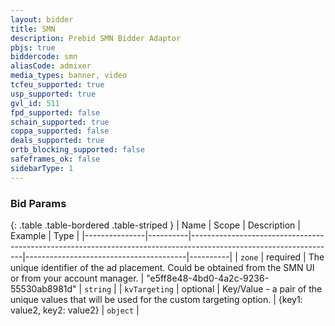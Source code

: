 ```yaml
---
layout: bidder
title: SMN
description: Prebid SMN Bidder Adaptor
pbjs: true
biddercode: smn
aliasCode: admixer
media_types: banner, video
tcfeu_supported: true
usp_supported: true
gvl_id: 511
fpd_supported: false
schain_supported: true
coppa_supported: false
deals_supported: true
ortb_blocking_supported: false
safeframes_ok: false
sidebarType: 1
---
```


### Bid Params

{: .table .table-bordered .table-striped }
| Name          | Scope    | Description                                                                                                      | Example                                | Type     |
|---------------|----------|------------------------------------------------------------------------------------------------------------------|----------------------------------------|----------|
| `zone`        | required | The unique identifier of the ad placement. Could be obtained from the SMN UI or from your account manager. | "e5ff8e48-4bd0-4a2c-9236-55530ab8981d" | `string` |
| `kvTargeting` | optional | Key/Value - a pair of the unique values that will be used for the custom targeting option.                       | {key1: value2, key2: value2}           | `object` |
